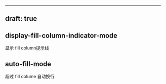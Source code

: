 
------
draft: true
------

## display-fill-column-indicator-mode

显示 fill column提示线

## auto-fill-mode 

超过 fill colume 自动换行
